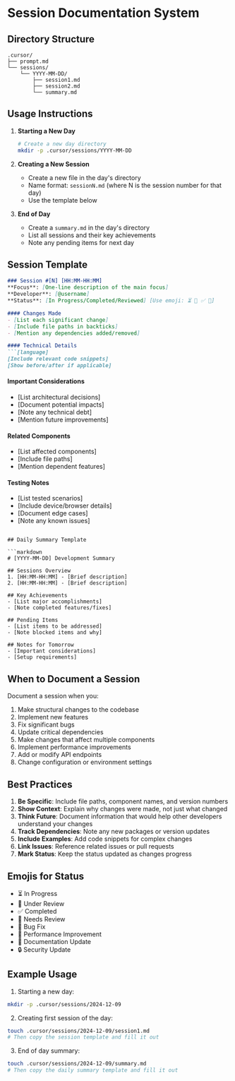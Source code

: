 # Session Documentation System

## Directory Structure
```
.cursor/
├── prompt.md
└── sessions/
    └── YYYY-MM-DD/
        ├── session1.md
        ├── session2.md
        └── summary.md
```

## Usage Instructions

1. **Starting a New Day**
   ```bash
   # Create a new day directory
   mkdir -p .cursor/sessions/YYYY-MM-DD
   ```

2. **Creating a New Session**
   - Create a new file in the day's directory
   - Name format: `sessionN.md` (where N is the session number for that day)
   - Use the template below

3. **End of Day**
   - Create a `summary.md` in the day's directory
   - List all sessions and their key achievements
   - Note any pending items for next day

## Session Template

```markdown
### Session #[N] [HH:MM-HH:MM]
**Focus**: [One-line description of the main focus]
**Developer**: [@username]
**Status**: [In Progress/Completed/Reviewed] [Use emoji: ⏳ 🚧 ✅ 👀]

#### Changes Made
- [List each significant change]
- [Include file paths in backticks]
- [Mention any dependencies added/removed]

#### Technical Details
```[language]
[Include relevant code snippets]
[Show before/after if applicable]
```

#### Important Considerations
- [List architectural decisions]
- [Document potential impacts]
- [Note any technical debt]
- [Mention future improvements]

#### Related Components
- [List affected components]
- [Include file paths]
- [Mention dependent features]

#### Testing Notes
- [List tested scenarios]
- [Include device/browser details]
- [Document edge cases]
- [Note any known issues]
```

## Daily Summary Template

```markdown
# [YYYY-MM-DD] Development Summary

## Sessions Overview
1. [HH:MM-HH:MM] - [Brief description]
2. [HH:MM-HH:MM] - [Brief description]

## Key Achievements
- [List major accomplishments]
- [Note completed features/fixes]

## Pending Items
- [List items to be addressed]
- [Note blocked items and why]

## Notes for Tomorrow
- [Important considerations]
- [Setup requirements]
```

## When to Document a Session

Document a session when you:
1. Make structural changes to the codebase
2. Implement new features
3. Fix significant bugs
4. Update critical dependencies
5. Make changes that affect multiple components
6. Implement performance improvements
7. Add or modify API endpoints
8. Change configuration or environment settings

## Best Practices

1. **Be Specific**: Include file paths, component names, and version numbers
2. **Show Context**: Explain why changes were made, not just what changed
3. **Think Future**: Document information that would help other developers understand your changes
4. **Track Dependencies**: Note any new packages or version updates
5. **Include Examples**: Add code snippets for complex changes
6. **Link Issues**: Reference related issues or pull requests
7. **Mark Status**: Keep the status updated as changes progress

## Emojis for Status

- ⏳ In Progress
- 🚧 Under Review
- ✅ Completed
- 👀 Needs Review
- 🐛 Bug Fix
- 🚀 Performance Improvement
- 📝 Documentation Update
- 🔒 Security Update

## Example Usage

1. Starting a new day:
```bash
mkdir -p .cursor/sessions/2024-12-09
```

2. Creating first session of the day:
```bash
touch .cursor/sessions/2024-12-09/session1.md
# Then copy the session template and fill it out
```

3. End of day summary:
```bash
touch .cursor/sessions/2024-12-09/summary.md
# Then copy the daily summary template and fill it out
```
